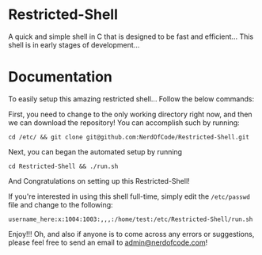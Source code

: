 # Restricted-Shell
A quick and simple shell in C that is designed to be fast and efficient... This shell is in early stages of development...

# Documentation
To easily setup this amazing restricted shell... Follow the below commands:

First, you need to change to the only working directory right now, and then we can download the repository! You can accomplish such by running: 

```shell
cd /etc/ && git clone git@github.com:NerdOfCode/Restricted-Shell.git
```

Next, you can began the automated setup by running

```shell
cd Restricted-Shell && ./run.sh
```
And Congratulations on setting up this Restricted-Shell!

If you're interested in using this shell full-time, simply edit the `/etc/passwd` file and change to the following:

```shell
username_here:x:1004:1003:,,,:/home/test:/etc/Restricted-Shell/run.sh
```

Enjoy!!! Oh, and also if anyone is to come across any errors or suggestions, please feel free to send an email to admin@nerdofcode.com!

